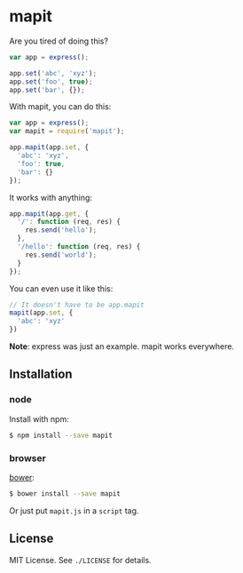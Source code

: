 
# mapit
Are you tired of doing this?

```javascript
var app = express();

app.set('abc', 'xyz');
app.set('foo', true);
app.set('bar', {});
```

With mapit, you can do this:

```javascript
var app = express();
var mapit = require('mapit');

app.mapit(app.set, {
  'abc': 'xyz',
  'foo': true,
  'bar': {}
});
```

It works with anything:

```javascript
app.mapit(app.get, {
  '/': function (req, res) {
    res.send('hello');
  },
  '/hello': function (req, res) {
    res.send('world');
  }
});
```

You can even use it like this:

```javascript
// It doesn't have to be app.mapit
mapit(app.set, {
  'abc': 'xyz'
})
```

**Note**: express was just an example. mapit works everywhere.

## Installation
### node
Install with npm:

```sh
$ npm install --save mapit
```

### browser
[bower](http://bower.io):

```sh
$ bower install --save mapit
```

Or just put `mapit.js` in a `script` tag.

## License
MIT License. See `./LICENSE` for details.

